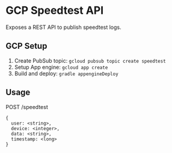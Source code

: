 # GCP Speedtest API
Exposes a REST API to publish speedtest logs.

## GCP Setup
1. Create PubSub topic: `gcloud pubsub topic create speedtest`
1. Setup App engine: `gcloud app create`
1. Build and deploy: `gradle appengineDeploy`

## Usage

POST /speedtest
```
{
  user: <string>,
  device: <integer>,
  data: <string>,
  timestamp: <long>
}
```
